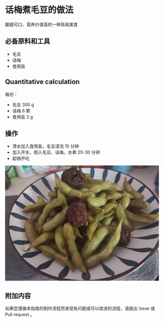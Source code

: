 # 话梅煮毛豆的做法

酸甜可口、营养价值高的一种简易美食

## 必备原料和工具

* 毛豆
* 话梅
* 食用盐

## Quantitative calculation

每份：

* 毛豆 300 g
* 话梅 6 颗
* 食用盐 2 g

## 操作

* 清水加入食用盐，毛豆浸泡 15 分钟
* 加入开水，倒入毛豆、话梅，水煮 20-30 分钟
* 起锅开吃

![示例菜成品](./1.jpeg)

## 附加内容

如果您遵循本指南的制作流程而发现有问题或可以改进的流程，请提出 Issue 或 Pull request 。

